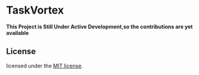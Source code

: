 # TaskVortex 
**This Project is Still Under Active Development,so the contributions are yet available**

## License
licensed under the [MIT license](./LICENSE).
